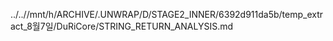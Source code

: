 ../..//mnt/h/ARCHIVE/.UNWRAP/D/STAGE2_INNER/6392d911da5b/temp_extract_8월7일/DuRiCore/STRING_RETURN_ANALYSIS.md